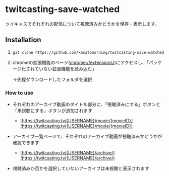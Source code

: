 # twitcasting-save-watched

ツイキャスでそれぞれの配信について視聴済みかどうかを保存・表示します。

## Installation

1. ```
   git clone https://github.com/kasatomorning/twitcasting-save-watched
   ```

2. chromeの拡張機能のページ([chrome://extensions/](chrome://extensions/))にアクセスし、「パッケージ化されていない拡張機能を読み込む」

   →先程ダウンロードしたフォルダを選択

### How to use

- それぞれのアーカイブ動画のタイトル部分に、「視聴済みにする」ボタンと「未視聴にする」ボタンが追加されます
  - [https://twitcasting.tv/{USERNAME}/movie/{movieID}](https://twitcasting.tv/{USERNAME}/movie/{movieID})

- アーカイブ一覧ページで、それぞれのアーカイブ動画が視聴済みかどうかが確認できます
  - [https://twitcasting.tv/{USERNAME}/archive/](https://twitcasting.tv/{USERNAME}/archive/)
- 視聴済みか否かを選択していないアーカイブは未視聴と表示されます
